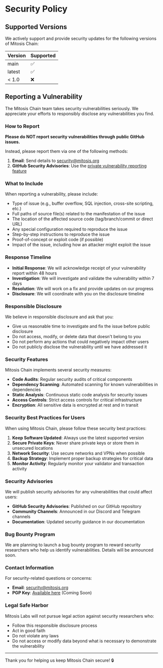 # Security Policy

## Supported Versions

We actively support and provide security updates for the following versions of Mitosis Chain:

| Version | Supported          |
| ------- | ------------------ |
| main    | :white_check_mark: |
| latest  | :white_check_mark: |
| < 1.0   | :x:                |

## Reporting a Vulnerability

The Mitosis Chain team takes security vulnerabilities seriously. We appreciate your efforts to responsibly disclose any vulnerabilities you find.

### How to Report

**Please do NOT report security vulnerabilities through public GitHub issues.**

Instead, please report them via one of the following methods:

1. **Email**: Send details to [security@mitosis.org](mailto:security@mitosis.org)
2. **GitHub Security Advisories**: Use the [private vulnerability reporting feature](https://github.com/mitosis-org/chain/security/advisories/new)

### What to Include

When reporting a vulnerability, please include:

- Type of issue (e.g., buffer overflow, SQL injection, cross-site scripting, etc.)
- Full paths of source file(s) related to the manifestation of the issue
- The location of the affected source code (tag/branch/commit or direct URL)
- Any special configuration required to reproduce the issue
- Step-by-step instructions to reproduce the issue
- Proof-of-concept or exploit code (if possible)
- Impact of the issue, including how an attacker might exploit the issue

### Response Timeline

- **Initial Response**: We will acknowledge receipt of your vulnerability report within 48 hours
- **Investigation**: We will investigate and validate the vulnerability within 7 days
- **Resolution**: We will work on a fix and provide updates on our progress
- **Disclosure**: We will coordinate with you on the disclosure timeline

### Responsible Disclosure

We believe in responsible disclosure and ask that you:

- Give us reasonable time to investigate and fix the issue before public disclosure
- Do not access, modify, or delete data that doesn't belong to you
- Do not perform any actions that could negatively impact other users
- Do not publicly disclose the vulnerability until we have addressed it

### Security Features

Mitosis Chain implements several security measures:

- **Code Audits**: Regular security audits of critical components
- **Dependency Scanning**: Automated scanning for known vulnerabilities in dependencies
- **Static Analysis**: Continuous static code analysis for security issues
- **Access Controls**: Strict access controls for critical infrastructure
- **Encryption**: All sensitive data is encrypted at rest and in transit

### Security Best Practices for Users

When using Mitosis Chain, please follow these security best practices:

1. **Keep Software Updated**: Always use the latest supported version
2. **Secure Private Keys**: Never share private keys or store them in unsecured locations
3. **Network Security**: Use secure networks and VPNs when possible
4. **Backup Strategy**: Implement proper backup strategies for critical data
5. **Monitor Activity**: Regularly monitor your validator and transaction activity

### Security Advisories

We will publish security advisories for any vulnerabilities that could affect users:

- **GitHub Security Advisories**: Published on our GitHub repository
- **Community Channels**: Announced in our Discord and Telegram channels
- **Documentation**: Updated security guidance in our documentation

### Bug Bounty Program

We are planning to launch a bug bounty program to reward security researchers who help us identify vulnerabilities. Details will be announced soon.

### Contact Information

For security-related questions or concerns:

- **Email**: [security@mitosis.org](mailto:security@mitosis.org)
- **PGP Key**: [Available here](https://keybase.io/mitosis/pgp_keys.asc) (Coming Soon)

### Legal Safe Harbor

Mitosis Labs will not pursue legal action against security researchers who:

- Follow this responsible disclosure process
- Act in good faith
- Do not violate any laws
- Do not access or modify data beyond what is necessary to demonstrate the vulnerability

---

Thank you for helping us keep Mitosis Chain secure! 🔒 